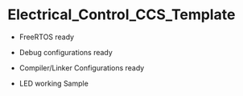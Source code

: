 # Electrical_Control_CCS_Template


* FreeRTOS ready


* Debug configurations ready


* Compiler/Linker Configurations ready


* LED working Sample
